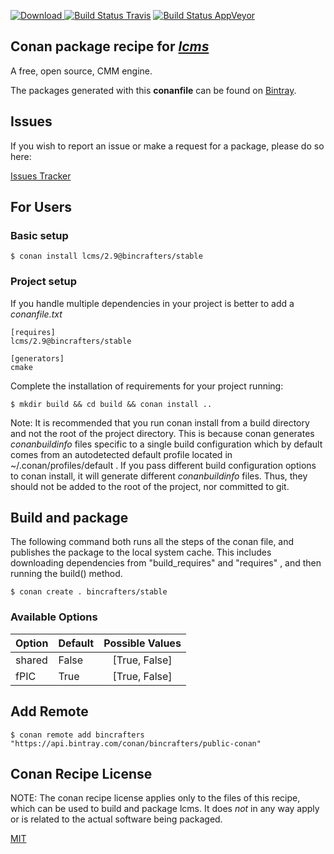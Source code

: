 [![Download](https://api.bintray.com/packages/bincrafters/public-conan/lcms%3Abincrafters/images/download.svg) ](https://bintray.com/bincrafters/public-conan/lcms%3Abincrafters/_latestVersion)
[![Build Status Travis](https://travis-ci.com/bincrafters/conan-lcms.svg?branch=stable%2F2.9)](https://travis-ci.com/bincrafters/conan-lcms)
[![Build Status AppVeyor](https://ci.appveyor.com/api/projects/status/github/bincrafters/conan-lcms?branch=stable%2F2.9&svg=true)](https://ci.appveyor.com/project/bincrafters/conan-lcms)

## Conan package recipe for [*lcms*](https://github.com/mm2/Little-CMS)

A free, open source, CMM engine.

The packages generated with this **conanfile** can be found on [Bintray](https://bintray.com/bincrafters/public-conan/lcms%3Abincrafters).


## Issues

If you wish to report an issue or make a request for a package, please do so here:

[Issues Tracker](https://github.com/bincrafters/community/issues)


## For Users

### Basic setup

    $ conan install lcms/2.9@bincrafters/stable

### Project setup

If you handle multiple dependencies in your project is better to add a *conanfile.txt*

    [requires]
    lcms/2.9@bincrafters/stable

    [generators]
    cmake

Complete the installation of requirements for your project running:

    $ mkdir build && cd build && conan install ..

Note: It is recommended that you run conan install from a build directory and not the root of the project directory.  This is because conan generates *conanbuildinfo* files specific to a single build configuration which by default comes from an autodetected default profile located in ~/.conan/profiles/default .  If you pass different build configuration options to conan install, it will generate different *conanbuildinfo* files.  Thus, they should not be added to the root of the project, nor committed to git.


## Build and package

The following command both runs all the steps of the conan file, and publishes the package to the local system cache.  This includes downloading dependencies from "build_requires" and "requires" , and then running the build() method.

    $ conan create . bincrafters/stable


### Available Options
| Option        | Default | Possible Values  |
| ------------- |:----------------- |:------------:|
| shared      | False |  [True, False] |
| fPIC      | True |  [True, False] |


## Add Remote

    $ conan remote add bincrafters "https://api.bintray.com/conan/bincrafters/public-conan"


## Conan Recipe License

NOTE: The conan recipe license applies only to the files of this recipe, which can be used to build and package lcms.
It does *not* in any way apply or is related to the actual software being packaged.

[MIT](https://github.com/bincrafters/conan-lcms/blob/stable/2.9/LICENSE.md)
